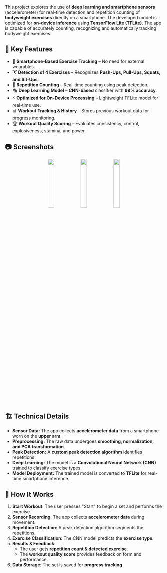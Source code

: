 This project explores the use of **deep learning and smartphone sensors** (accelerometer) for real-time detection and repetition counting of **bodyweight exercises** directly on a smartphone. The developed model is optimized for **on-device inference** using **TensorFlow Lite (TFLite)**. The app is capable of accurately counting, recognizing and automatically tracking bodyweight exercises.  

## 🎯 **Key Features**
- 📱 **Smartphone-Based Exercise Tracking** – No need for external wearables.
- 🏋️ **Detection of 4 Exercises** – Recognizes **Push-Ups, Pull-Ups, Squats, and Sit-Ups**.
- 🔄 **Repetition Counting** – Real-time counting using peak detection.
- 🎭 **Deep Learning Model** – **CNN-based** classifier with **99% accuracy**.
- ⚡ **Optimized for On-Device Processing** – Lightweight TFLite model for real-time use.
- 📊 **Workout Tracking & History** – Stores previous workout data for progress monitoring.
- 🏆 **Workout Quality Scoring** – Evaluates consistency, control, explosiveness, stamina, and power.

## 📷 **Screenshots**

<p align="center">
  <img src="https://github.com/user-attachments/assets/08074db6-5b08-4d83-98a4-c67a034fc3eb" width="20%">
  <img src="https://github.com/user-attachments/assets/89775498-5c81-42d4-bebb-d93eda834e6f" width="20%">
  <img src="https://github.com/user-attachments/assets/8e997d91-cc5b-4c55-a06d-5ac97fec704d" width="20%">
</p>


## 🏗 **Technical Details**
- **Sensor Data:** The app collects **accelerometer data** from a smartphone worn on the **upper arm**.
- **Preprocessing:** The raw data undergoes **smoothing, normalization, and PCA transformation**.
- **Peak Detection:** A **custom peak detection algorithm** identifies repetitions.
- **Deep Learning:** The model is a **Convolutional Neural Network (CNN)** trained to classify exercise types.
- **Model Deployment:** The trained model is converted to **TFLite** for real-time smartphone inference.

## 🚀 **How It Works**
1. **Start Workout**: The user presses "Start" to begin a set and performs the exercise.
2. **Sensor Recording**: The app collects **accelerometer data** during movement.
3. **Repetition Detection**: A peak detection algorithm segments the repetitions.
4. **Exercise Classification**: The CNN model predicts the **exercise type**.
5. **Results & Feedback**:
   - The user gets **repetition count & detected exercise**.
   - The **workout quality score** provides feedback on form and performance.
6. **Data Storage**: The set is saved for **progress tracking**
